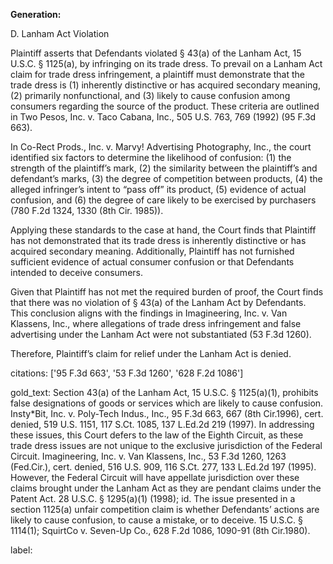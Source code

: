 **Generation:**

D. Lanham Act Violation

Plaintiff asserts that Defendants violated § 43(a) of the Lanham Act, 15 U.S.C. § 1125(a), by infringing on its trade dress. To prevail on a Lanham Act claim for trade dress infringement, a plaintiff must demonstrate that the trade dress is (1) inherently distinctive or has acquired secondary meaning, (2) primarily nonfunctional, and (3) likely to cause confusion among consumers regarding the source of the product. These criteria are outlined in Two Pesos, Inc. v. Taco Cabana, Inc., 505 U.S. 763, 769 (1992) (95 F.3d 663).

In Co-Rect Prods., Inc. v. Marvy! Advertising Photography, Inc., the court identified six factors to determine the likelihood of confusion: (1) the strength of the plaintiff’s mark, (2) the similarity between the plaintiff’s and defendant’s marks, (3) the degree of competition between products, (4) the alleged infringer’s intent to “pass off” its product, (5) evidence of actual confusion, and (6) the degree of care likely to be exercised by purchasers (780 F.2d 1324, 1330 (8th Cir. 1985)).

Applying these standards to the case at hand, the Court finds that Plaintiff has not demonstrated that its trade dress is inherently distinctive or has acquired secondary meaning. Additionally, Plaintiff has not furnished sufficient evidence of actual consumer confusion or that Defendants intended to deceive consumers.

Given that Plaintiff has not met the required burden of proof, the Court finds that there was no violation of § 43(a) of the Lanham Act by Defendants. This conclusion aligns with the findings in Imagineering, Inc. v. Van Klassens, Inc., where allegations of trade dress infringement and false advertising under the Lanham Act were not substantiated (53 F.3d 1260).

Therefore, Plaintiff’s claim for relief under the Lanham Act is denied.

citations: ['95 F.3d 663', '53 F.3d 1260', '628 F.2d 1086']

gold_text: Section 43(a) of the Lanham Act, 15 U.S.C. § 1125(a)(1), prohibits false designations of goods or services which are likely to cause confusion. Insty*Bit, Inc. v. Poly-Tech Indus., Inc., 95 F.3d 663, 667 (8th Cir.1996), cert. denied, 519 U.S. 1151, 117 S.Ct. 1085, 137 L.Ed.2d 219 (1997). In addressing these issues, this Court defers to the law of the Eighth Circuit, as these trade dress issues are not unique to the exclusive jurisdiction of the Federal Circuit. Imagineering, Inc. v. Van Klassens, Inc., 53 F.3d 1260, 1263 (Fed.Cir.), cert. denied, 516 U.S. 909, 116 S.Ct. 277, 133 L.Ed.2d 197 (1995). However, the Federal Circuit will have appellate jurisdiction over these claims brought under the Lanham Act as they are pendant claims under the Patent Act. 28 U.S.C. § 1295(a)(1) (1998); id. The issue presented in a section 1125(a) unfair competition claim is whether Defendants’ actions are likely to cause confusion, to cause a mistake, or to deceive. 15 U.S.C. § 1114(1); SquirtCo v. Seven-Up Co., 628 F.2d 1086, 1090-91 (8th Cir.1980).

label: 